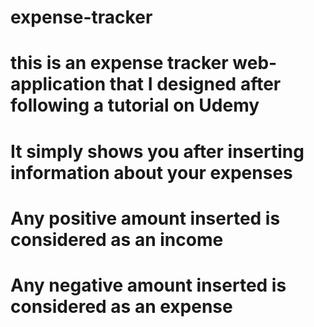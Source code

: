 # expense-tracker
# this is an expense tracker web-application that I designed after following a tutorial on Udemy
# It simply shows you after inserting information about your expenses
# Any positive amount inserted is considered as an income
# Any negative amount inserted is considered as an expense 
